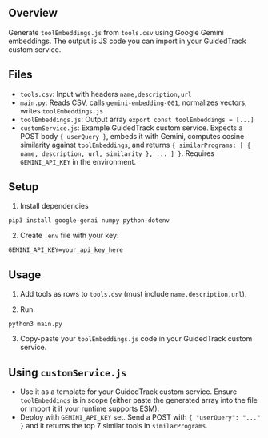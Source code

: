 ## Overview
Generate `toolEmbeddings.js` from `tools.csv` using Google Gemini embeddings. The output is JS code you can import in your GuidedTrack custom service.

## Files
- `tools.csv`: Input with headers `name,description,url`
- `main.py`: Reads CSV, calls `gemini-embedding-001`, normalizes vectors, writes `toolEmbeddings.js`
- `toolEmbeddings.js`: Output array `export const toolEmbeddings = [...]`
 - `customService.js`: Example GuidedTrack custom service. Expects a POST body `{ userQuery }`, embeds it with Gemini, computes cosine similarity against `toolEmbeddings`, and returns `{ similarPrograms: [ { name, description, url, similarity }, ... ] }`. Requires `GEMINI_API_KEY` in the environment.

## Setup
1. Install dependencies
```
pip3 install google-genai numpy python-dotenv
```
2. Create `.env` file with your key:
```
GEMINI_API_KEY=your_api_key_here
```

## Usage
1. Add tools as rows to `tools.csv` (must include `name,description,url`).

2. Run:
```
python3 main.py
```
3. Copy-paste your `toolEmbeddings.js` code in your GuidedTrack custom service.

## Using `customService.js`
- Use it as a template for your GuidedTrack custom service. Ensure `toolEmbeddings` is in scope (either paste the generated array into the file or import it if your runtime supports ESM).
- Deploy with `GEMINI_API_KEY` set. Send a POST with `{ "userQuery": "..." }` and it returns the top 7 similar tools in `similarPrograms`.